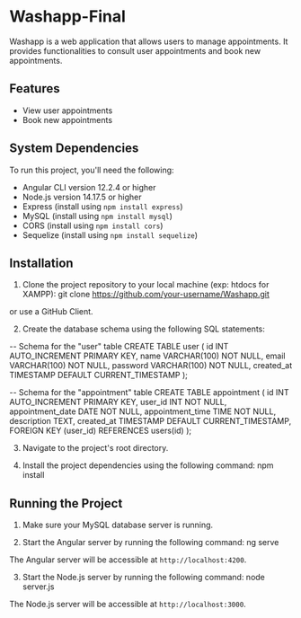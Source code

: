# Washapp-Final

Washapp is a web application that allows users to manage appointments. It provides functionalities to consult user appointments and book new appointments.

## Features

- View user appointments
- Book new appointments

## System Dependencies

To run this project, you'll need the following:

- Angular CLI version 12.2.4 or higher
- Node.js version 14.17.5 or higher
- Express (install using `npm install express`)
- MySQL (install using `npm install mysql`)
- CORS (install using `npm install cors`)
- Sequelize (install using `npm install sequelize`)

## Installation

1. Clone the project repository to your local machine (exp: htdocs for XAMPP):
git clone https://github.com/your-username/Washapp.git

or use a GitHub Client.

2. Create the database schema using the following SQL statements:

-- Schema for the "user" table
CREATE TABLE user (
  id INT AUTO_INCREMENT PRIMARY KEY,
  name VARCHAR(100) NOT NULL,
  email VARCHAR(100) NOT NULL,
  password VARCHAR(100) NOT NULL,
  created_at TIMESTAMP DEFAULT CURRENT_TIMESTAMP
);

-- Schema for the "appointment" table
CREATE TABLE appointment (
  id INT AUTO_INCREMENT PRIMARY KEY,
  user_id INT NOT NULL,
  appointment_date DATE NOT NULL,
  appointment_time TIME NOT NULL,
  description TEXT,
  created_at TIMESTAMP DEFAULT CURRENT_TIMESTAMP,
  FOREIGN KEY (user_id) REFERENCES users(id)
);

3. Navigate to the project's root directory.

4. Install the project dependencies using the following command:
npm install

## Running the Project

1. Make sure your MySQL database server is running.

2. Start the Angular server by running the following command:
ng serve

The Angular server will be accessible at `http://localhost:4200`.

3. Start the Node.js server by running the following command:
node server.js

The Node.js server will be accessible at `http://localhost:3000`.
